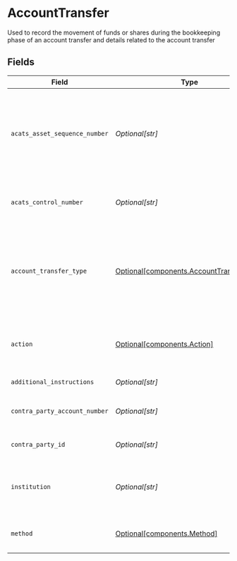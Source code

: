 # AccountTransfer

Used to record the movement of funds or shares during the bookkeeping phase of an account transfer and details related to the account transfer


## Fields

| Field                                                                                          | Type                                                                                           | Required                                                                                       | Description                                                                                    | Example                                                                                        |
| ---------------------------------------------------------------------------------------------- | ---------------------------------------------------------------------------------------------- | ---------------------------------------------------------------------------------------------- | ---------------------------------------------------------------------------------------------- | ---------------------------------------------------------------------------------------------- |
| `acats_asset_sequence_number`                                                                  | *Optional[str]*                                                                                | :heavy_minus_sign:                                                                             | sequence number assigned by the DTCC ACATS transfer system for each asset transferred          | 20240424178509                                                                                 |
| `acats_control_number`                                                                         | *Optional[str]*                                                                                | :heavy_minus_sign:                                                                             | the unique transfer Identifier assigned by NSCC                                                | 20240360002172                                                                                 |
| `account_transfer_type`                                                                        | [Optional[components.AccountTransferType]](../../models/components/accounttransfertype.md)     | :heavy_minus_sign:                                                                             | The type of asset movement being performed within the lifecycle of an account transfer process | FULL_ACCOUNT_TRANSFER                                                                          |
| `action`                                                                                       | [Optional[components.Action]](../../models/components/action.md)                               | :heavy_minus_sign:                                                                             | Indicates whether the account transfer is incoming or outgoing                                 | INCOMING                                                                                       |
| `additional_instructions`                                                                      | *Optional[str]*                                                                                | :heavy_minus_sign:                                                                             | Free form text field                                                                           | Account Transfer instruction                                                                   |
| `contra_party_account_number`                                                                  | *Optional[str]*                                                                                | :heavy_minus_sign:                                                                             | account number at the contra firm                                                              | DBtvTOGIqBu5Pmz9Y14laM6G5jWTACMvwCV22nLYteo                                                    |
| `contra_party_id`                                                                              | *Optional[str]*                                                                                | :heavy_minus_sign:                                                                             | contra party identifier                                                                        | 9999                                                                                           |
| `institution`                                                                                  | *Optional[str]*                                                                                | :heavy_minus_sign:                                                                             | Contra party institution for the account transfer                                              | Schwab                                                                                         |
| `method`                                                                                       | [Optional[components.Method]](../../models/components/method.md)                               | :heavy_minus_sign:                                                                             | the method used for the account transfer                                                       | ACATS                                                                                          |